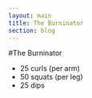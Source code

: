 ```yaml
---
layout: main
title: The Burninator
section: blog
---
```


#The Burninator

- 25 curls (per arm)
- 50 squats (per leg)
- 25 dips
